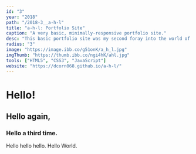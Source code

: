 ```yaml
---
id: "3"
year: "2018"
path: "/2018-3__a-h-l"
title: "a-h-l: Portfolio Site"
caption: "A very basic, minimally-responsive portfolio site."
desc: "This basic portfolio site was my second foray into the world of HTML/CSS, with a sprinkle of JavaScript to make things work. <br/> <blockquote cite='https://twitter.com/reidhoffman/status/847142924240379904?lang=en'> If you're not embarrassed by the first version of your product, you've launched too late.</blockquote>"
radius: "3"
image: "https://image.ibb.co/g51onK/a_h_l.jpg"
imgThumb: "https://thumb.ibb.co/ngi4hK/ahl.jpg"
tools: ["HTML5", "CSS3", "JavaScript"]
website: "https://dcorn068.github.io/a-h-l/"
---
```


# Hello!

## Hello again,

### Hello a third time.

Hello hello hello. Hello World.
